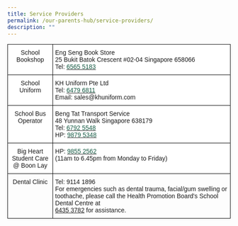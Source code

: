 ```yaml
---
title: Service Providers
permalink: /our-parents-hub/service-providers/
description: ""
---
```

<style type="text/css">
.tg  {border-collapse:collapse;border-spacing:0;}
.tg td{border-color:black;border-style:solid;border-width:1px;font-family:Arial, sans-serif;font-size:14px;
  overflow:hidden;padding:10px 5px;word-break:normal;}
.tg th{border-color:black;border-style:solid;border-width:1px;font-family:Arial, sans-serif;font-size:14px;
  font-weight:normal;overflow:hidden;padding:10px 5px;word-break:normal;}
.tg .tg-9hzb{background-color:#FFF;font-weight:none;text-align:center;vertical-align:top}
.tg .tg-ktyi{background-color:#FFF;text-align:left;vertical-align:top}
.tg .tg-amwm{font-weight:none;text-align:center;vertical-align:top}
.tg .tg-0lax{text-align:left;vertical-align:top}
</style>
<table class="tg">
<thead>
  <tr>
    <th class="tg-9hzb">School Bookshop</th>
    <th class="tg-ktyi">Eng Seng Book Store<br>25 Bukit Batok Crescent #02-04 Singapore 658066<br>Tel: <a href="tel:65655183"><span style="text-decoration:none;color:#155A43">6565 5183</span></a></th>
  </tr>
</thead>
<tbody>
  <tr>
    <td class="tg-9hzb"> School Uniform</td>
    <td class="tg-ktyi">KH Uniform Pte Ltd<br>Tel: <a href="tel:64796811" target="_blank" rel="noopener noreferrer"><span style="text-decoration:none;color:#155A43">6479 6811</span></a><br>Email: sales@khuniform.com</td>
  </tr>
  <tr>
    <td class="tg-9hzb"> School Bus Operator</td>
    <td class="tg-ktyi">Beng Tat Transport Service<br>48 Yunnan Walk Singapore 638179<br>Tel: <a href="tel:6792 5548" target="_blank" rel="noopener noreferrer"><span style="text-decoration:none;color:#155A43">6792 5548</span></a><br>HP: <a href="tel:98795348" target="_blank" rel="noopener noreferrer"><span style="text-decoration:none;color:#155A43">9879 5348</span></a> </td>
  </tr>
  <tr>
    <td class="tg-9hzb"> Big Heart Student Care<br>@ Boon Lay</td>
    <td class="tg-ktyi">HP: <a href="tel:9855 2562"><span style="text-decoration:none;color:#155A43">9855 2562</span></a><br>(11am to 6.45pm from Monday to Friday)</td>
  </tr>
  <tr>
    <td class="tg-amwm" rowspan="2">Dental Clinic</td>
    <td class="tg-0lax" rowspan="2">Tel: 9114 1896<br><span style="font-weight:400;font-style:normal">For emergencies such as dental trauma, facial/gum swelling or toothache, please call the Health Promotion Board's School Dental Centre at </span><br><a href="tel:6435 3782" target="_blank" rel="noopener noreferrer"><span style="font-weight:400;font-style:normal;text-decoration:none">6435 3782</span></a> for assistance.<br></td>
  </tr>
  <tr>
  </tr>
</tbody>
</table>